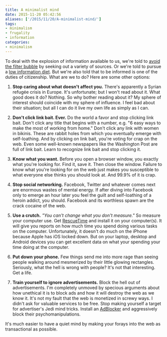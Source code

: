 ```yaml
---
title: A minimalist mind
date: 2015-11-20 05:42:56
aliases: ['/2015/11/20/A-minimalist-mind/']
tags:
- minimalism
- frugality
- information
categories:
- minimalism
---
```

To deal with the explosion of information available to us, we're told to [avoid the filter bubble]() by seeking out a variety of sources. Or we're told to pursue a [low information diet](http://www.informationdiet.com/). But we're also told that to be informed is one of the duties of citizenship. What are we to do? Here are some other options:

1. __Stop caring about what doesn't affect you.__ There's apparently a Syrian refugée crisis in Europe. It's unfortunate; but I won't read about it. What good does it do? Nothing. So why bother reading about it? My sphere of interest should coincide with my sphere of influence. I feel bad about their situation; but all I can do it live my own life as simply as I can.

2. __Don't click link bait. Ever.__ Do the world a favor and stop clicking link bait. Don't click any title that begins with a number, e.g. "6 easy ways to make the most of working from home." Don't click any link with women in bikinis. These are rabbit holes from which you eventually emerge with self-loathing. And by clicking on link bait, you're voting for crap on the web. Even some well-known newspapers like the Washington Post are full of link bait. Learn to recognize link bait and stop clicking it.

3. __Know what you want.__ Before you open a browser window, you exactly what you're looking for. Find it, save it. Then close the window. Failure to know what you're looking for on the web just makes you susceptible to what everyone else thinks you should look at. And 99.9% of it is crap.

4. __Stop social networking.__ Facebook, Twitter and whatever comes next are enormous wastes of mental energy. If after diving into Facebook only to emerge an hour later you feel the guilt and self-loathing of a heroin addict, you should. Facebook and its worthless spawn are the crack cocaine of the web.

5. __Use a crutch.__ _"You can't change what you don't measure."_ So measure your computer use. Get [RescueTime](https://www.rescuetime.com) and install it on your computer(s). It will give you reports on how much time you spend doing various tasks on the computer. Unfortunately, it doesn't do much on the iPhone because Apple has iOS locked down. But on your laptop, desktop and Android devices you can get excellent data on what your spending your time doing at the computer.

6. __Put down your phone.__ Few things send me into more rage than seeing people walking around mesmerized by their little glowing rectangles. Seriously, what the hell is wrong with people? It's not that interesting. Get a life.

7. __Train yourself to ignore advertisements.__ Block the hell out of advertisements. I'm completely unmoved by specious arguments about how unethical it is to block ads and how it will destroy the web as we know it. It's not my fault that the web is monetized in screwy ways. I didn't ask for valuable services to be free. Stop making yourself a target for advertiser's Jedi mind tricks. Install an [AdBlocker](https://adblockplus.org/) and aggressively block their psychomanipulations.

It's much easier to have a quiet mind by making your forays into the web as transactional as possible.
